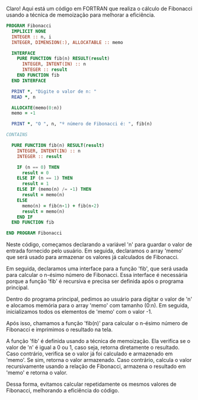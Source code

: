 Claro! Aqui está um código em FORTRAN que realiza o cálculo de Fibonacci usando a técnica de memoização para melhorar a eficiência.

```fortran
PROGRAM Fibonacci
  IMPLICIT NONE
  INTEGER :: n, i
  INTEGER, DIMENSION(:), ALLOCATABLE :: memo

  INTERFACE
    PURE FUNCTION fib(n) RESULT(result)
      INTEGER, INTENT(IN) :: n
      INTEGER :: result
    END FUNCTION fib
  END INTERFACE

  PRINT *, "Digite o valor de n: "
  READ *, n

  ALLOCATE(memo(0:n))
  memo = -1

  PRINT *, "O ", n, "º número de Fibonacci é: ", fib(n)

CONTAINS

  PURE FUNCTION fib(n) RESULT(result)
    INTEGER, INTENT(IN) :: n
    INTEGER :: result

    IF (n == 0) THEN
      result = 0
    ELSE IF (n == 1) THEN
      result = 1
    ELSE IF (memo(n) /= -1) THEN
      result = memo(n)
    ELSE
      memo(n) = fib(n-1) + fib(n-2)
      result = memo(n)
    END IF
  END FUNCTION fib

END PROGRAM Fibonacci
```

Neste código, começamos declarando a variável 'n' para guardar o valor de entrada fornecido pelo usuário. Em seguida, declaramos o array 'memo' que será usado para armazenar os valores já calculados de Fibonacci.

Em seguida, declaramos uma interface para a função 'fib', que será usada para calcular o n-ésimo número de Fibonacci. Essa interface é necessária porque a função 'fib' é recursiva e precisa ser definida após o programa principal.

Dentro do programa principal, pedimos ao usuário para digitar o valor de 'n' e alocamos memória para o array 'memo' com tamanho (0:n). Em seguida, inicializamos todos os elementos de 'memo' com o valor -1.

Após isso, chamamos a função 'fib(n)' para calcular o n-ésimo número de Fibonacci e imprimimos o resultado na tela.

A função 'fib' é definida usando a técnica de memoização. Ela verifica se o valor de 'n' é igual a 0 ou 1, caso seja, retorna diretamente o resultado. Caso contrário, verifica se o valor já foi calculado e armazenado em 'memo'. Se sim, retorna o valor armazenado. Caso contrário, calcula o valor recursivamente usando a relação de Fibonacci, armazena o resultado em 'memo' e retorna o valor.

Dessa forma, evitamos calcular repetidamente os mesmos valores de Fibonacci, melhorando a eficiência do código.